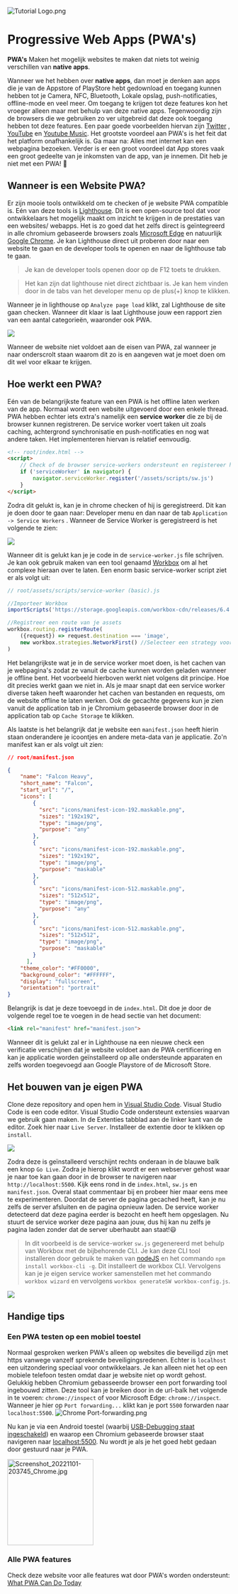 

![Tutorial Logo.png](https://github.com/StevenSlaa/PWA-Basics/blob/main/docs/images/Tutorial%20Logo.png?raw=true)

# Progressive Web Apps (PWA's)

**PWA's** Maken het mogelijk websites te maken dat niets tot weinig verschillen van **native apps**.

Wanneer we het hebben over **native apps**, dan moet je denken aan apps die je van de Appstore of PlayStore hebt gedownload en toegang kunnen hebben tot je Camera, NFC, Bluetooth, Lokale opslag, push-notificaties, offline-mode en veel meer. Om toegang te krijgen tot deze features kon het vroeger alleen maar met behulp van deze native apps. Tegenwoordig zijn de browsers die we gebruiken zo ver uitgebreid dat deze ook toegang hebben tot deze features. Een paar goede voorbeelden hiervan zijn [Twitter](https://twitter.com/home?lang=nl) , [YouTube](https://youtube.com) en [Youtube Music](https://music.youtube.com). Het grootste voordeel aan PWA's is het feit dat het platform onafhankelijk is. Ga maar na: Alles met internet kan een webpagina bezoeken. Verder is er een groot voordeel dat App stores vaak een groot gedeelte van je inkomsten van de app, van je innemen. Dit heb je niet met een PWA! 🤑

## Wanneer is een Website PWA?

Er zijn mooie tools ontwikkeld om te checken of je website PWA compatible is. Eén van deze tools is [Lighthouse](https://github.com/GoogleChrome/lighthouse). Dit is een open-source tool dat voor ontwikkelaars het mogelijk maakt om inzicht te krijgen in de prestaties van een websites/ webapps. Het is zo goed dat het zelfs direct is geïntegreerd in alle chromium gebaseerde browsers zoals [Microsoft Edge](https://www.microsoft.com/edge) en natuurlijk [Google Chrome](https://www.google.com/chrome).
Je kan Lighthouse direct uit proberen door naar een website te gaan en de developer tools te openen en naar de lighthouse tab te gaan.

> Je kan de developer tools openen door op de F12 toets te drukken.

> Het kan zijn dat lighthouse niet direct zichtbaar is. Je kan hem vinden door in de tabs van het developer menu op de plus(+) knop te klikken.

Wanneer je in lighthouse op `Analyze page load` klikt, zal Lighthouse de site gaan checken. Wanneer dit klaar is laat Lighthouse jouw een rapport zien van een aantal categorieën, waaronder ook PWA.

![](https://github.com/StevenSlaa/PWA-Basics/blob/main/docs/images/Lighouse%20Categories.png?raw=true)

Wanneer de website niet voldoet aan de eisen van PWA, zal wanneer je naar onderscrolt staan waarom dit zo is en aangeven wat je moet doen om dit wel voor elkaar te krijgen.

## Hoe werkt een PWA?

Eén van de belangrijkste feature van een PWA is het offline laten werken van de app. Normaal wordt een website uitgevoerd door een enkele thread. PWA hebben echter iets extra's namelijk een **service worker** die ze bij de browser kunnen registreren. De service worker voert taken uit zoals caching, achtergrond synchronisatie en push-notificaties en nog wat andere taken. Het implementeren hiervan is relatief eenvoudig.

```html
<!-- root/index.html -->
<script>
    // Check of de browser service-workers ondersteunt en registereer hem dan
    if ('serviceWorker' in navigator) {
        navigator.serviceWorker.register('/assets/scripts/sw.js')
    }
</script>
```

Zodra dit gelukt is, kan je in chrome checken of hij is geregistreerd. Dit kan je doen door te gaan naar: Developer menu en dan naar de tab `Application -> Service Workers` . Wanneer de Service Worker is geregistreerd is het volgende te zien:

![](https://github.com/StevenSlaa/PWA-Basics/blob/main/docs/images/Application%20Menu.png?raw=true)

Wanneer dit is gelukt kan je je code in de `service-worker.js` file schrijven. Je kan ook gebruik maken van een tool genaamd [Workbox](https://developer.chrome.com/docs/workbox) om al het complexe hieraan over te laten. Een enorm basic service-worker script ziet er als volgt uit:

```javascript
// root/assets/scripts/service-worker (basic).js

//Importeer Workbox
importScripts('https://storage.googleapis.com/workbox-cdn/releases/6.4.1/workbox-sw.js');

//Registreer een route van je assets
workbox.routing.registerRoute(
    ({request}) => request.destination === 'image',
    new workbox.strategies.NetworkFirst() //Selecteer een strategy voor het cachen van bestanden
)
```

Het belangrijkste wat je in de service worker moet doen, is het cachen van je webpagina's zodat ze vanuit de cache kunnen worden geladen wanneer je offline bent. Het voorbeeld hierboven werkt niet volgens dit principe. Hoe dit precies werkt gaan we niet in. Als je maar snapt dat een service worker diverse taken heeft waaronder het cachen van bestanden en requests, om de website offline te laten werken. Ook de gecachte gegevens kun je zien vanuit de application tab in je Chromium gebaseerde browser door in de application tab op `Cache Storage` te klikken. 

Als laatste is het belangrijk dat je website een `manifest.json` heeft hierin staan onderandere je icoontjes en andere meta-data van je applicatie. Zo'n manifest kan er als volgt uit zien:

```json
// root/manifest.json

{
    "name": "Falcon Heavy",
    "short_name": "Falcon",
    "start_url": "/",
    "icons": [
        {
          "src": "icons/manifest-icon-192.maskable.png",
          "sizes": "192x192",
          "type": "image/png",
          "purpose": "any"
        },
        {
          "src": "icons/manifest-icon-192.maskable.png",
          "sizes": "192x192",
          "type": "image/png",
          "purpose": "maskable"
        },
        {
          "src": "icons/manifest-icon-512.maskable.png",
          "sizes": "512x512",
          "type": "image/png",
          "purpose": "any"
        },
        {
          "src": "icons/manifest-icon-512.maskable.png",
          "sizes": "512x512",
          "type": "image/png",
          "purpose": "maskable"
        }
      ],
    "theme_color": "#FF0000",
    "background_color": "#FFFFFF",
    "display": "fullscreen",
    "orientation": "portrait"
}
```

Belangrijk is dat je deze toevoegd in de `index.html`. Dit doe je door de volgende regel toe te voegen in de head sectie van het document:

``` html
<link rel="manifest" href="manifest.json">
```

Wanneer dit is gelukt zal er in Lighthouse na een nieuwe check een verificatie verschijnen dat je website voldoet aan de PWA certificering en kan je applicatie worden geïnstalleerd op alle ondersteunde apparaten en zelfs worden toegevoegd aan Google Playstore of de Microsoft Store.

## Het bouwen van je eigen PWA

Clone deze repository and open hem in [Visual Studio Code](https://code.visualstudio.com/). Visual Studio Code is een code editor. Visual Studio Code ondersteunt extensies waarvan we gebruik gaan maken. In de Extenties tabblad aan de linker kant van de editor. Zoek hier naar `Live Server`. Installeer de extentie door te klikken op `install`.

![](https://github.com/StevenSlaa/PWA-Basics/blob/main/docs/images/Live%20Server%20Extension.png?raw=true)

Zodra deze is geïnstalleerd verschijnt rechts onderaan in de blauwe balk een knop `Go Live`. Zodra je hierop klikt wordt er een webserver gehost waar je naar toe kan gaan door in de browser te navigeren naar `http://localhost:5500`. Kijk eens rond in de `index.html`, `sw.js` en `manifest.json`. Overal staat commentaar bij en probeer hier maar eens mee te experimenteren. Doordat de server de pagina gecached heeft, kan je nu zelfs de server afsluiten en de pagina opnieuw laden. De service worker detecteerd dat deze pagina eerder is bezocht en heeft hem opgeslagen. Nu stuurt de service worker deze pagina aan jouw, dus hij kan nu zelfs je pagina laden zonder dat de server uberhaubt aan staat!😃

> In dit voorbeeld is de service-worker `sw.js` gegenereerd met behulp van Workbox met de bijbehorende CLI. Je kan deze CLI tool installeren door gebruik te maken van [nodeJS](https://nodejs.org/en/) en het commando `npm install workbox-cli -g`. Dit installeert de workbox CLI. Vervolgens kan je je eigen service worker samenstellen met het commando `workbox wizard` en vervolgens `workbox generateSW workbox-config.js`.

![](https://github.com/StevenSlaa/PWA-Basics/blob/main/docs/images/screenshot-desktop.png?raw=true)

## Handige tips

### Een PWA testen op een mobiel toestel

Normaal gesproken werken PWA's alleen op websites die beveiligd zijn met https vanwege vanzelf sprekende beveiligingsredenen. Echter is `localhost` een uitzondering speciaal voor ontwikkelaars. Je kan alleen niet het op een mobiele telefoon testen omdat daar je website niet op wordt gehost. Gelukkig hebben Chromium gebasseerde browser een port forwarding tool ingebouwd zitten. Deze tool kan je breiken door in de url-balk het volgende in te voeren: `chrome://inspect` of voor Microsoft Edge: `chrome://inspect`. Wanneer je hier op `Port forwarding...` klikt kan je port `5500` forwarden naar `localhost:5500`.
![Chrome Port-forwarding.png](https://github.com/StevenSlaa/PWA-Basics/blob/main/docs/images/Chrome%20Port-forwarding.png?raw=true)

Nu kan je via een Android toestel (waarbij [USB-Debugging staat ingeschakeld](https://www.embarcadero.com/starthere/xe5/mobdevsetup/android/en/enabling_usb_debugging_on_an_android_device.html)) en waarop een Chromium gebaseerde browser staat navigeren naar [localhost:5500](http://localhost:5500). Nu wordt je als je het goed hebt gedaan door gestuurd naar je PWA.

<img title="" src="https://github.com/StevenSlaa/PWA-Basics/blob/main/docs/images/screenshot.jpg?raw=true" alt="Screenshot_20221101-203745_Chrome.jpg" width="194">

### Alle PWA features

Check deze website voor alle features wat door PWA's worden ondersteunt: [What PWA Can Do Today](https://whatpwacando.today/)

